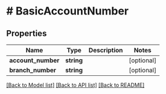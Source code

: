 # # BasicAccountNumber

## Properties

Name | Type | Description | Notes
------------ | ------------- | ------------- | -------------
**account_number** | **string** |  | [optional]
**branch_number** | **string** |  | [optional]

[[Back to Model list]](../../README.md#models) [[Back to API list]](../../README.md#endpoints) [[Back to README]](../../README.md)
